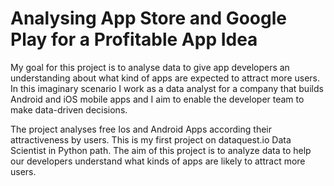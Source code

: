 # Analysing App Store and Google Play for a Profitable App Idea
My goal for this project is to analyse data to give app developers an understanding about what kind of apps are expected to attract more users. In this imaginary scenario I work as a data analyst for a company that builds Android and iOS mobile apps and I aim to enable the developer team to make data-driven decisions.

The project analyses free Ios and Android Apps according their attractiveness by users. This is my first project on dataquest.io Data Scientist in Python path. The aim of this project is to analyze data to help our developers understand what kinds of apps are likely to attract more users.
